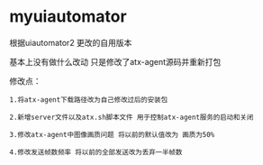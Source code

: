 # myuiautomator
根据uiautomator2 更改的自用版本

基本上没有做什么改动 只是修改了atx-agent源码并重新打包

修改点：    

    1.将atx-agent下载路径改为自己修改过后的安装包
    
    2.新增server文件以及atx.sh脚本文件 用于控制atx-agent服务的启动和关闭
    
    3.修改atx-agent中图像画质问题 将以前的默认值改为 画质为50%
    
    4.修改发送帧数频率 将以前的全部发送改为丢弃一半帧数
